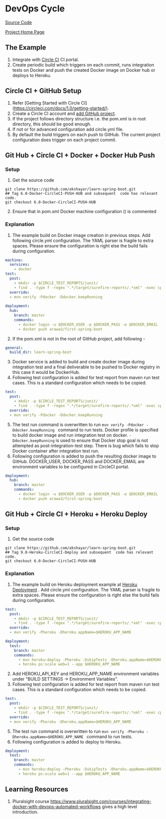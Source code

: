 # DevOps Cycle 
[Source Code](https://github.com/akshayar/learn-spring-boot)

[Project Home Page](https://github.com/akshayar/learn-spring-boot)

## The Example

1. Integrate with [Circle CI](https://circleci.com/) CI portal. 
2. Create periodic build which triggers on each commit, runs integration tests on Docker and push the created Docker image on Docker hub or deploys to Heroku. 

## Circle CI + GitHub Setup

1. Refer [Getting Started with Circle CI] (https://circleci.com/docs/1.0/getting-started/). 
2. Create a Circle CI account and [add GitHub project](https://circleci.com/add-projects).
3. If the project follows directory structure i.e. the pom.xml is in root directory, this should be good enough. 
4. If not or for advanced configuration add  circle.yml file. 
5. By default the build triggers on each push to GitHub. The current project configuration does trigger on each project commit. 

## Git Hub + Circle CI + Docker + Docker Hub Push

### Setup
1. Get the source code
```shell
git clone https://github.com/akshayar/learn-spring-boot.git
## Tag 6.0-Docker-CircleCI-PUSH-HUB and subsequent  code has relevant code.
git checkout 6.0-Docker-CircleCI-PUSH-HUB
```
2. Ensure that in pom.xml Docker machine configuration (<machine>) is commented


### Explanation

1. The example build on Docker image creation in previous steps. Add following circle.yml configuration. The YAML parser is fragile to extra spaces. Please ensure the configuration is right else the build fails during configuration. 
```yaml
machine:
  services:
    - docker
test:
  post:
    - mkdir -p $CIRCLE_TEST_REPORTS/junit/
    - find . -type f -regex ".*/target/surefire-reports/.*xml" -exec cp {} $CIRCLE_TEST_REPORTS/junit/ \;
  override:
  - mvn verify -Pdocker -Ddocker.keepRunning 
 
deployment:
  hub:
    branch: master
    commands:
      - docker login -u $DOCKER_USER -p $DOCKER_PASS -e $DOCKER_EMAIL
      - docker push arawa3/first-spring-boot
```
2. If the pom.xml is not in the root of GitHub project, add following -
```yaml
general:
  build_dir: learn-spring-boot

```
3. Docker service is added to build and create docker image during integration test and a final deliverable to be pushed to Docker registry in this case it would be DockerHub. 
4. Following test configuration is added for test report from maven run test cases. This is a standard configuration which needs to be copied. 
```yaml
test:
  post:
    - mkdir -p $CIRCLE_TEST_REPORTS/junit/
    - find . -type f -regex ".*/target/surefire-reports/.*xml" -exec cp {} $CIRCLE_TEST_REPORTS/junit/ \;
  override:
  - mvn verify -Pdocker -Ddocker.keepRunning 
```
5. The test run command is overwritten to run `mvn verify -Pdocker -Ddocker.keepRunning ` command to run tests. Docker profile is specified to build docker image and run integration test on docker.  `-Ddocker.keepRunning` is used to ensure that Docker stop goal is not attempted as post-integration-test step. There is bug which fails to stop Docker container after integration test run. 
6. Following configuration is added to push the resulting docker image to GitHub. DOCKER_USER, DOCKER_PASS and DOCKER_EMAIL are environment variables to be configured in CircleCI portal.  
```yaml
deployment:
  hub:
    branch: master
    commands:
      - docker login -u $DOCKER_USER -p $DOCKER_PASS -e $DOCKER_EMAIL
      - docker push arawa3/first-spring-boot

```

## Git Hub + Circle CI + Heroku + Heroku Deploy

### Setup
1. Get the source code
```shell
git clone https://github.com/akshayar/learn-spring-boot.git
## Tag 9.0-Heroku-CircleCI-Deploy and subsequent  code has relevant code.
git checkout 6.0-Docker-CircleCI-PUSH-HUB
```

### Explanation

1. The example build on Heroku deployment example at [Heroku Deployment](../cloud-deployment) . Add circle.yml configuration. The YAML parser is fragile to extra spaces. Please ensure the configuration is right else the build fails during configuration. 
```yaml
test:
  post:
    - mkdir -p $CIRCLE_TEST_REPORTS/junit/
    - find . -type f -regex ".*/target/surefire-reports/.*xml" -exec cp {} $CIRCLE_TEST_REPORTS/junit/ \;
  override:
  - mvn verify -Pheroku -Dheroku.appName=$HEROKU_APP_NAME 

deployment:
  test:
    branch: master
    commands:
      - mvn heroku:deploy -Pheroku -DskipTests -Dheroku.appName=$HEROKU_APP_NAME
      - heroku ps:scale web=1 --app $HEROKU_APP_NAME
```
2. Add HEROKU_API_KEY	and HEROKU_APP_NAME environment variables under "BUILD SETTINGS ->  Environment Variables". 
3. Following test configuration is added for test report from maven run test cases. This is a standard configuration which needs to be copied. 
```yaml
test:
  post:
    - mkdir -p $CIRCLE_TEST_REPORTS/junit/
    - find . -type f -regex ".*/target/surefire-reports/.*xml" -exec cp {} $CIRCLE_TEST_REPORTS/junit/ \;
  override:
  - mvn verify -Pheroku -Dheroku.appName=$HEROKU_APP_NAME 
```
5. The test run command is overwritten to run `mvn verify -Pheroku -Dheroku.appName=$HEROKU_APP_NAME ` command to run tests. 
6. Following configuration is added to deploy to Heroku.  
```yaml
deployment:
  test:
    branch: master
    commands:
      - mvn heroku:deploy -Pheroku -DskipTests -Dheroku.appName=$HEROKU_APP_NAME
      - heroku ps:scale web=1 --app $HEROKU_APP_NAME
```

## Learning Resources
1. Pluralsight course https://www.pluralsight.com/courses/integrating-docker-with-devops-automated-workflows gives a high level introduction. 
